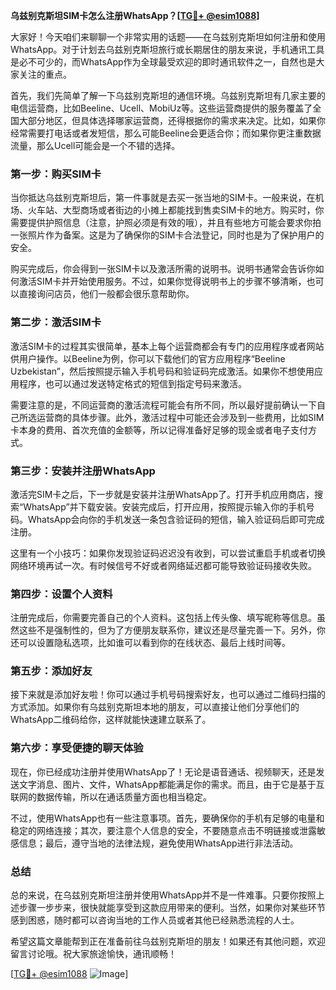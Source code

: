 **乌兹别克斯坦SIM卡怎么注册WhatsApp？[[TG💪+ @esim1088](https://t.me/s/esim1088)]**

大家好！今天咱们来聊聊一个非常实用的话题——在乌兹别克斯坦如何注册和使用WhatsApp。对于计划去乌兹别克斯坦旅行或长期居住的朋友来说，手机通讯工具是必不可少的，而WhatsApp作为全球最受欢迎的即时通讯软件之一，自然也是大家关注的重点。

首先，我们先简单了解一下乌兹别克斯坦的通信环境。乌兹别克斯坦有几家主要的电信运营商，比如Beeline、Ucell、MobiUz等。这些运营商提供的服务覆盖了全国大部分地区，但具体选择哪家运营商，还得根据你的需求来决定。比如，如果你经常需要打电话或者发短信，那么可能Beeline会更适合你；而如果你更注重数据流量，那么Ucell可能会是一个不错的选择。

### 第一步：购买SIM卡

当你抵达乌兹别克斯坦后，第一件事就是去买一张当地的SIM卡。一般来说，在机场、火车站、大型商场或者街边的小摊上都能找到售卖SIM卡的地方。购买时，你需要提供护照信息（注意，护照必须是有效的哦），并且有些地方可能会要求你拍一张照片作为备案。这是为了确保你的SIM卡合法登记，同时也是为了保护用户的安全。

购买完成后，你会得到一张SIM卡以及激活所需的说明书。说明书通常会告诉你如何激活SIM卡并开始使用服务。不过，如果你觉得说明书上的步骤不够清晰，也可以直接询问店员，他们一般都会很乐意帮助你。

### 第二步：激活SIM卡

激活SIM卡的过程其实很简单，基本上每个运营商都会有专门的应用程序或者网站供用户操作。以Beeline为例，你可以下载他们的官方应用程序“Beeline Uzbekistan”，然后按照提示输入手机号码和验证码完成激活。如果你不想使用应用程序，也可以通过发送特定格式的短信到指定号码来激活。

需要注意的是，不同运营商的激活流程可能会有所不同，所以最好提前确认一下自己所选运营商的具体步骤。此外，激活过程中可能还会涉及到一些费用，比如SIM卡本身的费用、首次充值的金额等，所以记得准备好足够的现金或者电子支付方式。

### 第三步：安装并注册WhatsApp

激活完SIM卡之后，下一步就是安装并注册WhatsApp了。打开手机应用商店，搜索“WhatsApp”并下载安装。安装完成后，打开应用，按照提示输入你的手机号码。WhatsApp会向你的手机发送一条包含验证码的短信，输入验证码后即可完成注册。

这里有一个小技巧：如果你发现验证码迟迟没有收到，可以尝试重启手机或者切换网络环境再试一次。有时候信号不好或者网络延迟都可能导致验证码接收失败。

### 第四步：设置个人资料

注册完成后，你需要完善自己的个人资料。这包括上传头像、填写昵称等信息。虽然这些不是强制性的，但为了方便朋友联系你，建议还是尽量完善一下。另外，你还可以设置隐私选项，比如谁可以看到你的在线状态、最后上线时间等。

### 第五步：添加好友

接下来就是添加好友啦！你可以通过手机号码搜索好友，也可以通过二维码扫描的方式添加。如果你有乌兹别克斯坦本地的朋友，可以直接让他们分享他们的WhatsApp二维码给你，这样就能快速建立联系了。

### 第六步：享受便捷的聊天体验

现在，你已经成功注册并使用WhatsApp了！无论是语音通话、视频聊天，还是发送文字消息、图片、文件，WhatsApp都能满足你的需求。而且，由于它是基于互联网的数据传输，所以在通话质量方面也相当稳定。

不过，使用WhatsApp也有一些注意事项。首先，要确保你的手机有足够的电量和稳定的网络连接；其次，要注意个人信息的安全，不要随意点击不明链接或泄露敏感信息；最后，遵守当地的法律法规，避免使用WhatsApp进行非法活动。

### 总结

总的来说，在乌兹别克斯坦注册并使用WhatsApp并不是一件难事。只要你按照上述步骤一步步来，很快就能享受到这款应用带来的便利。当然，如果你对某些环节感到困惑，随时都可以咨询当地的工作人员或者其他已经熟悉流程的人士。

希望这篇文章能帮到正在准备前往乌兹别克斯坦的朋友！如果还有其他问题，欢迎留言讨论哦。祝大家旅途愉快，通讯顺畅！

[[TG💪+ @esim1088](https://t.me/s/esim1088) ![Image](https://i.postimg.cc/4NQfJmqS/Snipaste-2025-05-13-00-14-12.png)]